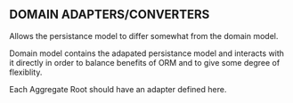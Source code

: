 ## DOMAIN ADAPTERS/CONVERTERS ##
Allows the persistance model to differ somewhat from the domain model.

Domain model contains the adapated persistance model and interacts with it directly in order to balance benefits of ORM and to give some degree of flexiblity.


Each Aggregate Root should have an adapter defined here.